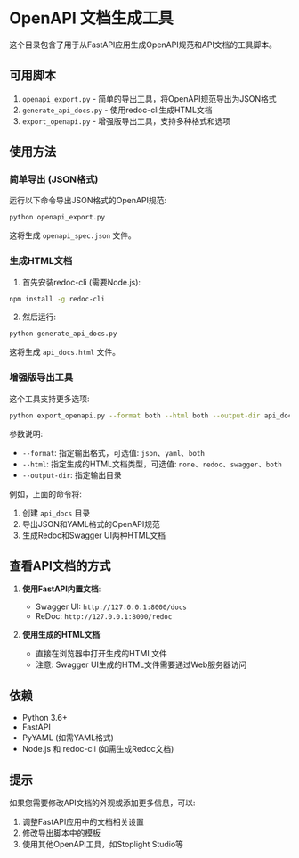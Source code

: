 # OpenAPI 文档生成工具

这个目录包含了用于从FastAPI应用生成OpenAPI规范和API文档的工具脚本。

## 可用脚本

1. `openapi_export.py` - 简单的导出工具，将OpenAPI规范导出为JSON格式
2. `generate_api_docs.py` - 使用redoc-cli生成HTML文档
3. `export_openapi.py` - 增强版导出工具，支持多种格式和选项

## 使用方法

### 简单导出 (JSON格式)

运行以下命令导出JSON格式的OpenAPI规范:

```bash
python openapi_export.py
```

这将生成 `openapi_spec.json` 文件。

### 生成HTML文档

1. 首先安装redoc-cli (需要Node.js):

```bash
npm install -g redoc-cli
```

2. 然后运行:

```bash
python generate_api_docs.py
```

这将生成 `api_docs.html` 文件。

### 增强版导出工具

这个工具支持更多选项:

```bash
python export_openapi.py --format both --html both --output-dir api_docs
```

参数说明:
- `--format`: 指定输出格式，可选值: `json`、`yaml`、`both`
- `--html`: 指定生成的HTML文档类型，可选值: `none`、`redoc`、`swagger`、`both`
- `--output-dir`: 指定输出目录

例如，上面的命令将:
1. 创建 `api_docs` 目录
2. 导出JSON和YAML格式的OpenAPI规范
3. 生成Redoc和Swagger UI两种HTML文档

## 查看API文档的方式

1. **使用FastAPI内置文档**:
   - Swagger UI: `http://127.0.0.1:8000/docs`
   - ReDoc: `http://127.0.0.1:8000/redoc`

2. **使用生成的HTML文档**:
   - 直接在浏览器中打开生成的HTML文件
   - 注意: Swagger UI生成的HTML文件需要通过Web服务器访问

## 依赖

- Python 3.6+
- FastAPI
- PyYAML (如需YAML格式)
- Node.js 和 redoc-cli (如需生成Redoc文档)

## 提示

如果您需要修改API文档的外观或添加更多信息，可以:

1. 调整FastAPI应用中的文档相关设置
2. 修改导出脚本中的模板
3. 使用其他OpenAPI工具，如Stoplight Studio等 